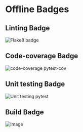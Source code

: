 # Offline Badges 

## Linting Badge
![Flake8 badge](https://user-images.githubusercontent.com/62459669/124549095-4e736c00-de4c-11eb-8bc5-44270cff6cd9.jpeg)

## Code-coverage Badge
![code-coverage pytest-cov](https://user-images.githubusercontent.com/62459669/124549182-6cd96780-de4c-11eb-9fcf-03b18e564b8f.jpeg)

## Unit testing Badge
![Unit testing pytest](https://user-images.githubusercontent.com/62459669/124549237-84185500-de4c-11eb-8caf-03e12814bc4c.jpeg)

## Build Badge
![image](https://user-images.githubusercontent.com/40315170/124596613-1b4ad000-de80-11eb-833c-a048444e2445.png)
